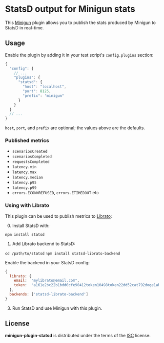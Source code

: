 # StatsD output for Minigun stats

This [Minigun](https://artillery.io/minigun) plugin allows you to publish the
stats produced by Minigun to StatsD in real-time.

## Usage

Enable the plugin by adding it in your test script's `config.plugins` section:

```javascript
{
  "config": {
    // ...
    "plugins": {
      "statsd": {
        "host": "localhost",
        "port": 8125,
        "prefix": "minigun"
      }
    }
  }
  // ...
}
```

`host`, `port`, and `prefix` are optional; the values above are the defaults.

### Published metrics

- `scenariosCreated`
- `scenariosCompleted`
- `requestsCompleted`
- `latency.min`
- `latency.max`
- `latency.median`
- `latency.p95`
- `latency.p99`
- `errors.ECONNREFUSED`, `errors.ETIMEDOUT` etc

### Using with Librato

This plugin can be used to publish metrics to [Librato](https://www.librato.com):

0. Install StatsD with:

  `npm install statsd`

1. Add Librato backend to StatsD:

  `cd /path/to/statsd`
  `npm install statsd-librato-backend`

  Enable the backend in your StatsD config:

  ```javascript
  {
    librato: {
      email:  "mylibrato@email.com",
      token:  "a161e2bc22b1bdd0cfe90412token10498token22dd52cat792doge1ab5a1d32"
    },
    backends: ['statsd-librato-backend']
  }
  ```

3. Run StatsD and use Minigun with this plugin.

## License

**minigun-plugin-statsd** is distributed under the terms of the
[ISC](http://en.wikipedia.org/wiki/ISC_license) license.
